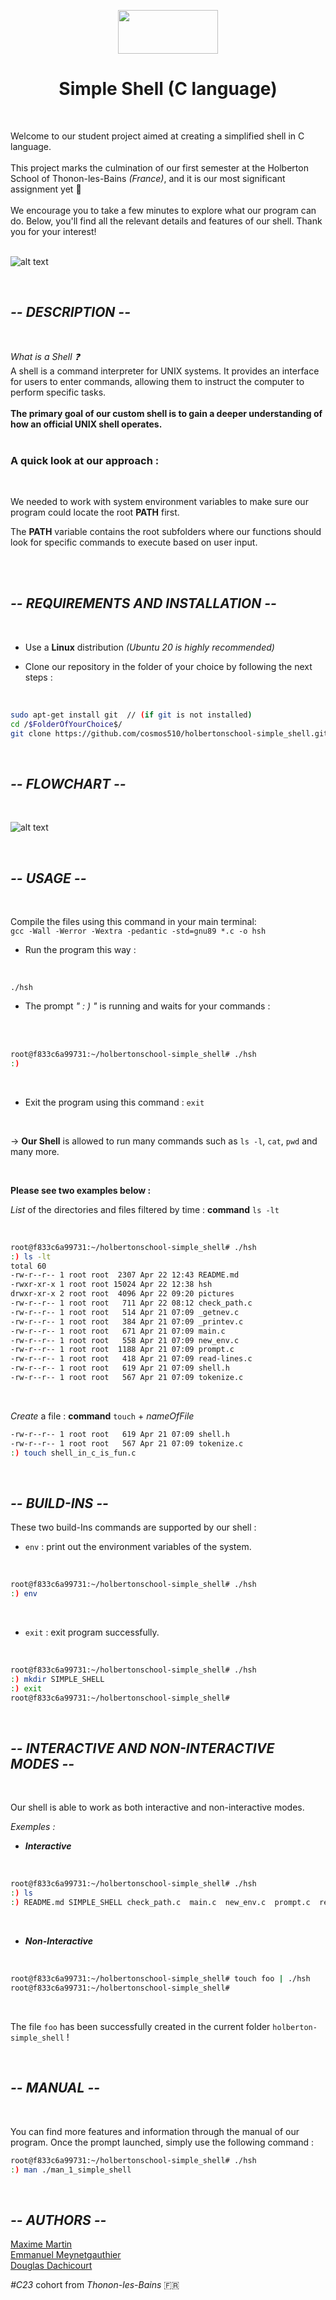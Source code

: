 <p align="center">
  <img width="160" height="70" src="https://miro.medium.com/v2/resize:fit:250/format:webp/1*P1FKnYJTJxW87fe71611dg.png">
  <h1 align="center">Simple Shell (C language)</h1>
<br>

Welcome to our student project aimed at creating a simplified shell in C language.<br>
<br> This project marks the culmination of our first semester at the Holberton School of Thonon-les-Bains *(France)*, and it is our most significant assignment yet :rocket:
<br>
<br>
We encourage you to take a few minutes to explore what our program can do. Below, you'll find all the relevant details and features of our shell. Thank you for your interest!
<br>
<br>

![alt text](<./pictures/print_screen_our_shell.png>)

<br>

<h2><em>-- DESCRIPTION --</em></h2>

<br>

*What is a Shell :question:* <br>
A shell is a command interpreter for UNIX systems. It provides an interface for users to enter commands, allowing them to instruct the computer to perform specific tasks. <br> <br>
**The primary goal of our custom shell is to gain a deeper understanding of how an official UNIX shell operates.**
<br>
<br>

###  A quick look at our approach :
<br>

We needed to work with system environment variables to make sure our program could locate the root **PATH** first.
<br>

The **PATH** variable contains the root subfolders where our functions should look for specific commands to execute based on user input.

<br>
<br>

<h2><em>-- REQUIREMENTS AND INSTALLATION --</em></h2>

<br>

- Use a **Linux** distribution *(Ubuntu 20 is highly recommended)*

- Clone our repository in the folder of your choice by following the next steps : 
<br>

```bash 
sudo apt-get install git  // (if git is not installed)
cd /$FolderOfYourChoice$/
git clone https://github.com/cosmos510/holbertonschool-simple_shell.git
```

<br>

<h2><em>-- FLOWCHART --</em></h2>

<br>

![alt text](<./pictures/flowchart.png>)

<br>

<h2><em>-- USAGE --</em></h2>
<br>

 Compile the files using this command in your main terminal: 
<br>
```gcc -Wall -Werror -Wextra -pedantic -std=gnu89 *.c -o hsh```

- Run the program this way : 
<br>

```./hsh```

- The prompt *" : ) "* is running and waits for your commands  :
<br>

<br>

```bash 
root@f833c6a99731:~/holbertonschool-simple_shell# ./hsh
:) 
```
<br>

- Exit the program using this command : 
`exit`

<br>

&#8594; **Our Shell** is allowed to run many commands such as `ls -l`, `cat`, `pwd` and many more.

<br>

**Please see two examples below :**
<br>

*List* of the directories and files filtered by time : **command** `ls -lt`

<br>

```bash 
root@f833c6a99731:~/holbertonschool-simple_shell# ./hsh
:) ls -lt
total 60
-rw-r--r-- 1 root root  2307 Apr 22 12:43 README.md
-rwxr-xr-x 1 root root 15024 Apr 22 12:38 hsh
drwxr-xr-x 2 root root  4096 Apr 22 09:20 pictures
-rw-r--r-- 1 root root   711 Apr 22 08:12 check_path.c
-rw-r--r-- 1 root root   514 Apr 21 07:09 _getnev.c
-rw-r--r-- 1 root root   384 Apr 21 07:09 _printev.c
-rw-r--r-- 1 root root   671 Apr 21 07:09 main.c
-rw-r--r-- 1 root root   558 Apr 21 07:09 new_env.c
-rw-r--r-- 1 root root  1188 Apr 21 07:09 prompt.c
-rw-r--r-- 1 root root   418 Apr 21 07:09 read-lines.c
-rw-r--r-- 1 root root   619 Apr 21 07:09 shell.h
-rw-r--r-- 1 root root   567 Apr 21 07:09 tokenize.c
```
<br>

*Create* a file : **command** `touch` + *nameOfFile*

```bash
-rw-r--r-- 1 root root   619 Apr 21 07:09 shell.h
-rw-r--r-- 1 root root   567 Apr 21 07:09 tokenize.c
:) touch shell_in_c_is_fun.c
```
<br>

<h2><em>-- BUILD-INS --</em></h2>

These two build-Ins commands are supported by our shell : 

- `env` : print out the environment variables of the system.

<br>

```bash
root@f833c6a99731:~/holbertonschool-simple_shell# ./hsh
:) env
```
<br>

- `exit` : exit program successfully.

<br>

```bash
root@f833c6a99731:~/holbertonschool-simple_shell# ./hsh
:) mkdir SIMPLE_SHELL
:) exit
root@f833c6a99731:~/holbertonschool-simple_shell# 
```
<br>

<h2><em>-- INTERACTIVE AND NON-INTERACTIVE MODES --</em></h2>

<br>

Our shell is able to work as both interactive and non-interactive modes.

*Exemples :*

- ***Interactive*** 

<br>

```bash
root@f833c6a99731:~/holbertonschool-simple_shell# ./hsh
:) ls
:) README.md SIMPLE_SHELL check_path.c  main.c  new_env.c  prompt.c  read-lines.c  shell.h  shell_in_c_is_fun.c  tokenize.c
```
<br>

- ***Non-Interactive*** 

<br>

```bash
root@f833c6a99731:~/holbertonschool-simple_shell# touch foo | ./hsh 
root@f833c6a99731:~/holbertonschool-simple_shell# 
```
<br>

The file `foo` has been successfully created in the current folder `holberton-simple_shell` ! 

<br>

<h2><em>-- MANUAL --</em></h2>
<br>

You can find more features and information through the manual of our program.
Once the prompt launched, simply use the following command : 

```bash
root@f833c6a99731:~/holbertonschool-simple_shell# ./hsh
:) man ./man_1_simple_shell 
```

<br>
<h2><em>-- AUTHORS --</em></h2>


[Maxime Martin](https://github.com/cosmos510/) <br>
[Emmanuel Meynetgauthier](https://github.com/8690holbertonstudents) <br>
[Douglas Dachicourt](https://github.com/Douglas-Dachicourt) <br>


*#C23* cohort from *Thonon-les-Bains* :fr:
